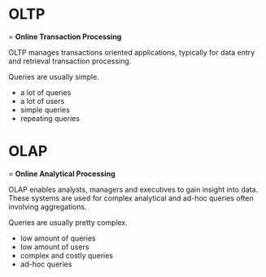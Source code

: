 # OLTP
= **Online Transaction Processing**

OLTP manages transactions oriented applications, typically for data entry and retrieval transaction processing.

Queries are usually simple.

- a lot of queries
- a lot of users
- simple queries
- repeating queries

# OLAP
= **Online Analytical Processing**

OLAP enables analysts, managers and executives to gain insight into data. These systems are used for complex analytical and ad-hoc queries often involving aggregations.

Queries are usually pretty complex.

- low amount of queries
- low amount of users
- complex and costly queries
- ad-hoc queries
